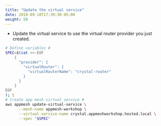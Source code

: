 ```yaml
---
title: "Update the virtual service"
date: 2018-09-18T17:39:30-05:00
weight: 50
---
```


* Update the virtual service to use the virtual router provider you just created.

```bash
# Define variables #
SPEC=$(cat <<-EOF
    { 
      "provider": {
        "virtualRouter": { 
          "virtualRouterName": "crystal-router"
        }
      }
    }
EOF
); \
# Create app mesh virtual service #
aws appmesh update-virtual-service \
      --mesh-name appmesh-workshop \
      --virtual-service-name crystal.appmeshworkshop.hosted.local \
      --spec "$SPEC"
```